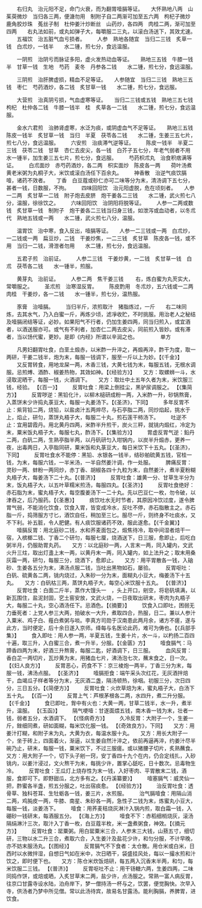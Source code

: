 <!-- { "loadSidebar": true } -->
　　右归丸　治元阳不足，命门火衰，而为翻胃噎膈等证。　　大怀熟地八两　山茱萸微炒　当归各三两，便溏勿用　制附子自二两渐可加至五六两　枸杞子微炒　鹿角胶炒珠　菟丝子制　杜仲姜汁炒断丝　山药炒，各四两　肉桂二两，渐可加至四两　　右丸法如前，或丸如弹子大，每嚼服二三丸，以滚白汤送下，其效尤速。
　　五福饮　治五脏气血亏损者。
　　人参　熟地各随宜　当归二三钱　炙草一钱　白朮炒，一钱半　　水二锺，煎七分，食远温服。

　　一阴煎　治阴亏而脉证多阳，虚火发热动血等证。　　熟地三五钱　牛膝一钱半　甘草一钱　生地　芍药　麦冬　丹参各二钱　　水二锺，煎七分，食远温服。

　　三阴煎　治肝脾虚损，精血不足等证。　　人参随宜　当归二三钱　熟地三五钱　枣仁　芍药酒炒，各二钱　炙甘草一钱　　水二锺，煎七分，食远服。

　　大营煎　治真阴亏损，气血虚寒等证。　　当归二三钱或五钱　熟地三五七钱　枸杞　杜仲各二钱　牛膝一钱半　桂　炙草各一二钱　　水二锺，煎七分，食远温服。

　　金水六君煎　治肺肾虚寒，水泛为痰，或阴虚血气不足等证。　　熟地三五钱　陈皮一钱半　炙甘草一钱　当归　半夏　茯苓各二钱　　水二锺，生姜三五七片，煎七八分，食远温服。
　　六安煎　治痰滞气逆等证。
　　陈皮一钱半　半夏二三钱　茯苓二钱　甘草　杏仁去皮尖，各一钱　白芥子五七分，年老气弱者不用　　水一锺半，加生姜三五七片，煎七分，食远服。
　　芍药枳朮丸　治食积痞满等证。
　　白朮面炒　赤芍药酒炒，各二两　枳实面炒　陈皮各一两　　荷叶汤煮黄老米粥为丸桐子大，米饮或滚白汤任下百余丸。
　　神香散　治逆气痰饮膈噎，诸药不效者。　　丁香　白豆蔻或砂仁亦可二味等分为末，清汤调下五七分，甚者一钱，日数服，不拘。
　　四味回阳饮　治元阳虚脱，危在顷刻者。　　人参一二两　炙甘草一二钱　附子炮去皮脐　炮干姜各二三钱　　水二锺，武火煎七八分，温服，徐徐饮之。
　　六味回阳饮　治阴阳将脱等证。
　　人参一二两或数钱　炙甘草一钱　制附子　炮干姜各二三钱当归身三钱，如泄泻或血动者，以冬朮代　熟地五钱或一两　　水二锺，武火煎七八分，温服。

　　温胃饮　治中寒，食入反出，噎膈等证。　　人参一二三钱或一两　白朮炒，一二钱或一两　扁豆炒，二钱　干姜炒焦，一二三钱　炙甘草　陈皮各一钱，或不用　当归一二钱，滑泄者勿用　　水二锺，煎七分，食远温服。

　　五君子煎　治前证。
　　人参二三钱　干姜炒黄，一二钱　炙甘草一钱　白朮　茯苓各二钱　　水一锺半，煎服。

　　黄芽丸　治前证。
　　人参二两　焦干姜三钱
　　右，炼白蜜为丸芡实大，常嚼服之。
　　圣朮煎　治寒湿反胃。
　　陈皮酌用　冬朮炒，五六钱或一二两　肉桂　干姜炒，各一二钱　　水一锺半，煎七分，温热服。

　　豕膏　治噎膈。
　　当归半斤，浓煎取汁　猪脂炼过，一斤　　右二味同炼，去其水气，乃入白蜜一斤，再炼少顷，滤凈收贮，不时挑服。用治老人之秘结及噎膈闭结等证，必妙。如果阳气不行者，仍加生姜四两，同当归煎入，或宜酒者，以酒送服亦可。或气有不利者，加杏仁二两去皮尖，同前煎入皆妙。或有滞者，当以饧代蜜，更妙。是即《内经》所谓以辛润之也。
　　　　单方

　　凡男妇翻胃吐食，白垩土煅赤，以米酢一升淬之，再煅再淬，酢干为度，取一两研，干姜二钱半，炮为末，每服一钱调下，服至一斤以上为妙。【《千金》】
　　又反胃转食，用地龙屎一两，木香三钱，大黄七钱为末，每服五钱，无根水调服。忌煎煿、酒酢、椒姜热物，其效如神。【《经验方》】　　又方：取螺蛳一斗，水浸取泥晒干，每服一钱，火酒调下。　　又方：取灶中土五年久者为末，米饮服三钱，经验。 【《百一》】
　　反胃吐食：用梁上倒挂尘，黑驴尿调服之。 【《集简方》】
　　反胃哕逆：黑铅化汁，以柳木槌研成粉一两，入米酢一升，砂锅熬膏，入蒸饼末少许捣丸菉豆大，每服一丸姜汤下。【《圣济》，下同】
　　多年反胃不止：紫背铅二两，烧铅，以盐卤汁五两焠尽，与石亭脂二两，同炒焰起，挑水于上，焰止，研匀，蒸饼丸梧子大，每服二十丸，煎石莲干柿汤下。
　　吐逆不止：宜用碧霞丹。用北黄丹四两，米酢半升煎干，炭火三秤，就铫内煅红，冷定为末，粟米饭丸梧子大，每服七丸，酢汤下。【《集验方》】
　　胃虚反胃气逆：鉛丹二两，白矾二两，生熟亭脂半两，以丹矾研匀入坩锅内，以炭半升煅赤，更养一夜，出毒两日，入亭脂同研，粟米饭和丸菉豆大，每日米饮下十五丸。【《圣济》，下同】
　　反胃吐食水不能停：黑铅、水银各一钱半，结砂舶硫黄五钱，官桂一钱，为末，每服六钱，一半米汤，一半自然姜汁调，作一处服。
　　脾痛反胃：灵砂一两、蚌粉一两同炒，赤丁香、胡椒各四十九粒为末，自然姜汁，煮半夏粉糊丸梧子大，每姜汤下二十丸。【《普济》】
　　反胃吐食：雄黄一分、甘草生半分为末，饭丸梧子大，以五叶草糯米煎汤，每服四丸。【《圣济》】
　　反胃吐食绝好：赤石脂为末，蜜丸梧子大，每空腹姜汤下一二十丸。先以巴豆仁一枚，勿令破，以津吞之，后乃服药。【《圣惠》】
　　痰饮吐水无时节者，其原因冷饮过度，遂令脾胃气弱，不能消化饮食，饮食入胃，皆变成冷水，反吐不停，赤石脂散主之。赤石脂一斤，捣筛服方寸匕，酒饮自任，稍加至三匕。服尽一斤，则终身不吐痰水，又不下利。补五脏，令人肥健。有人痰饮服诸药不效，服此遂愈。【《千金翼》】
　　噎膈反胃：用北庭砂二钱，水和荞麦面包之，煅焦待冷，取中间湿者焙干一宿，入槟榔二钱、丁香二个研匀，每服七厘，烧酒送下，日三服，愈即止，后吃白粥半月，仍服助胃丸药。　　又方：以北庭砂一两，人言末一两，同入罐内，文武火升三炷，取出灯盞上末一两，以黄丹末一两，同入罐内，如上法升之；取末用桑灰霜一两，研匀，每服三分，烧酒下，愈即止。　　又方：用平胃散各一钱，入硇砂、生姜各五分为末，沸汤点服二钱，当吐出黑物如石，屡验。
　　反胃呕吐：白矾、硫黄各二两，铫内烧过，入朱砂一分为末，面糊丸小豆大，梅姜汤下十五丸。　　又方：白矾枯三两，蒸饼丸梧子大，每空心米饮服十五丸。 【《普济》】
　　反胃吐食：白面二斤半，蒸作大馒头一　，头上开口，剜空，将皂矾填满，以新瓦围住，盐泥封固，穵土窑安放，文武火烧，一日夜取出研末，枣肉为丸梧子大，每服二十丸，空心酒汤任下。忌酒色。【《摘要》】
　　饮食入口即吐，困弱无力垂死者：上党人参三大两，拍破水一大升，煮取四合，热服，日二。兼以人参汁入粟米、鸡子白、薤白煮粥与啖。李真方司勋于汉南患此两月余，诸方不瘥，遂与此方，当时便定，后十余日遂入京师。绛每与名医论此药，难可为俦也。【《兵部手集》】
　　食入即吐：用人参一两，半夏五钱，生姜十片，水一斗，以杓扬二百四十遍，取三升，入白蜜三合，煮一升半，分服。【《金匮》方】
　　噎食膈气：马蹄香四两为末，好酒三升熬膏，每服二匙，好酒调下，日三服。
　　血风反胃：香白芷一两切片，瓦炒黄为末，用猪血七片，沸汤泡七次，蘸末食之，日一次。【《妇人良方》】
　　反胃恶心，药食不下：京三棱炮一两半，丁香三分为末，每服一钱，沸汤点服。 【《圣济》】
　　噎膈拒食：端午采头次红花，无灰酒拌焙干，血竭瓜子样者等分为末，无灰酒二盏，隔汤顿热，徐咽。初服三分，次日四分，三日五分。【《简便方》】
　　反胃吐食：火炊草焙为末，蜜丸梧子大，白汤下五十丸。 【《百一》】
　　反胃上气：芦根茅根各二两，水四升，煮二升分服。 【《千金》】
　　食已即吐，胷中有火也：大黄一两，甘草二钱半，水一升，煮半升，温服。 【《玉函》】
　　隔气哽噎：甘遂面煨五钱，南木香一钱为末，壮者一钱，弱者五分，水酒调下。 【《怪病奇方》】
　　久冷反胃：大附子一个，生姜一斤，銼细同煮，研如面糊，每米饮化服一钱。 【《奇效良方》，下同】　　又方：用姜汁打糊，和附子末为丸，大黄为衣，每温水服十丸。　　又方：用长大附子一个，坐于砖上，四面着火，渐逼，以生姜自然汁淬之，依前再逼再淬，约姜汁尽半碗乃止，研末，每服一钱，粟米饮下，不过三服瘥。或以猪腰子切片，炙熟蘸食。　　又方：用大附子一个，切下头子剜一窍，安丁香四十九个在内，仍合定线扎，入砂铫内，以姜汁浸过，文火熬干为末，每挑少许，置掌心舐吃，日十数次。忌毒物生冷。
　　反胃吐食：王瓜灯上烧存性为末一钱，入好枣肉、平胃散末二钱，酒服，食即可下。即野甜瓜，北方多有之。【《丹溪纂要》】
　　噎塞膈气：威灵仙一把，酢蜜各半盏，煎五分服之，吐出宿痰愈。 【《经验方》】
　　治反胃吐食：透骨草、独科苍耳、生牡蛎各一钱，姜三片，水煎服。
　　治气膈噎食：用隔山消二两，鸡肫皮一两，牛膝、南星、朱砂各一两，急性子二钱为末，炼蜜丸小豆大，每服一钱，淡姜汤下。
　　噎食：用荞麦秸烧灰淋汁入锅内煎，取白霜一钱，入硼砂一钱研末，每酒服五分。 【《海上方》】
　　噎食不下：赤稻细梢烧灰，滚汤隔绢淋汁三次，取汁入丁香一枚，白豆蔻半枚，米一盏煮粥食，神效。【《摘元方》】
　　反胃吐食：罂粟粥。用白罂粟米三合，人参末三大钱，山蓣五寸，细切研，三物以水二升三合，煮取六合，入生姜汁及盐花少许，和匀分服，不计早晚，亦不妨末服汤丸。【《图经》】
　　反胃膈气不下食者：太仓散。用仓米或白米，日西时以水微拌湿，自想日气如在米中，次日晒干，袋盛挂风处，每以一撮水煎和汁饮之，即时便下也。　　又方：陈仓米炊饭焙研，每五两入沉香末半两，和匀，每米饮服二三钱。 【《普济》】
　　反胃呕吐不止：用干钖糖六两，生姜四两，二味同捣作饼，或焙或晒，入炙甘草末二两，盐少许，点汤服之。常熟一富人病反胃，往京口甘露寺设水陆，泊舟岸下，梦一僧持汤一杯与之，饮罢，便觉胸快。次早入寺，供汤者乃梦中所见僧。常以此汤待宾，故易名甘露汤。能利胸膈，养脾胃，进饮食。
